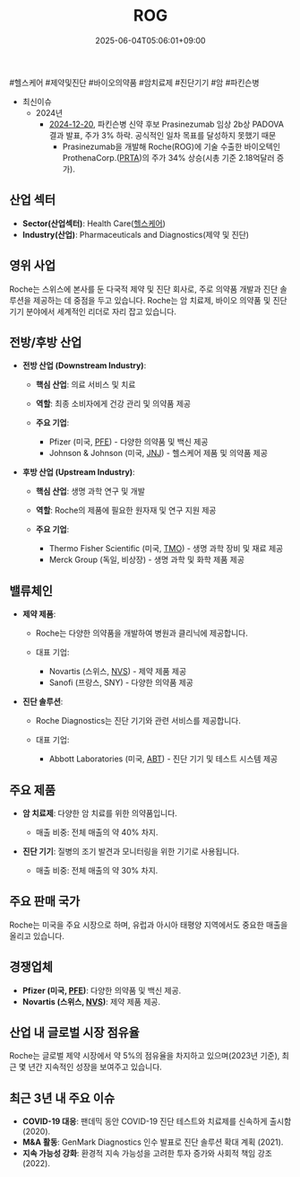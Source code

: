 ﻿---
title: "ROG"
date: 2025-06-04T05:06:01+09:00
lastmod: 2025-06-04T05:06:01+09:00
type: docs
sidebar:
  open: true
weight: 754
---
<div style="display:none">
  <meta property="article:published_time" content="2025-06-03T20:06:01Z" />
  <meta property="article:modified_time" content="2025-06-03T20:06:01Z" />
</div>
#헬스케어 #제약및진단 #바이오의약품 #암치료제 
#진단기기 #암 #파킨슨병 

- 최신이슈
	- 2024년
		- [2024-12-20](/daily-summary/2024-12-20/),  파킨슨병 신약 후보 Prasinezumab 임상 2b상 PADOVA 결과 발표, 주가 3% 하락. 공식적인 일차 목표를 달성하지 못했기 때문
			- Prasinezumab을 개발해 Roche(ROG)에 기술 수출한 바이오텍인 ProthenaCorp.([PRTA](/company-analysis/prta/))의 주가 34% 상승(시총 기준 2.18억달러 증가). 

## 산업 섹터

- **Sector(산업섹터)**: Health Care([헬스케어](/industry-study/2산업헬스케어/))
- **Industry(산업)**: Pharmaceuticals and Diagnostics(제약 및 진단)

## 영위 사업

Roche는 스위스에 본사를 둔 다국적 제약 및 진단 회사로, 주로 의약품 개발과 진단 솔루션을 제공하는 데 중점을 두고 있습니다. Roche는 암 치료제, 바이오 의약품 및 진단 기기 분야에서 세계적인 리더로 자리 잡고 있습니다.

## 전방/후방 산업

- **전방 산업 (Downstream Industry)**:
    
    - **핵심 산업**: 의료 서비스 및 치료
    - **역할**: 최종 소비자에게 건강 관리 및 의약품 제공
    - **주요 기업**:
        
        - Pfizer (미국, [PFE](/company-analysis/pfe/)) - 다양한 의약품 및 백신 제공
        - Johnson & Johnson (미국, [JNJ](/company-analysis/jnj/)) - 헬스케어 제품 및 의약품 제공

- **후방 산업 (Upstream Industry)**:
    
    - **핵심 산업**: 생명 과학 연구 및 개발
    - **역할**: Roche의 제품에 필요한 원자재 및 연구 지원 제공
    - **주요 기업**:
        
        - Thermo Fisher Scientific (미국, [TMO](/company-analysis/tmo/)) - 생명 과학 장비 및 재료 제공
        - Merck Group (독일, 비상장) - 생명 과학 및 화학 제품 제공

## 밸류체인

- **제약 제품**:
    
    - Roche는 다양한 의약품을 개발하여 병원과 클리닉에 제공합니다.
    - 대표 기업:
        
        - Novartis (스위스, [NVS](/company-analysis/nvs/)) - 제약 제품 제공
        - Sanofi (프랑스, SNY) - 다양한 의약품 제공

- **진단 솔루션**:
    
    - Roche Diagnostics는 진단 기기와 관련 서비스를 제공합니다.
    - 대표 기업:
        
        - Abbott Laboratories (미국, [ABT](/company-analysis/abt/)) - 진단 기기 및 테스트 시스템 제공

## 주요 제품

- **암 치료제**: 다양한 암 치료를 위한 의약품입니다.
    
    - 매출 비중: 전체 매출의 약 40% 차지.
    
- **진단 기기**: 질병의 조기 발견과 모니터링을 위한 기기로 사용됩니다.
    
    - 매출 비중: 전체 매출의 약 30% 차지.

## 주요 판매 국가

Roche는 미국을 주요 시장으로 하며, 유럽과 아시아 태평양 지역에서도 중요한 매출을 올리고 있습니다.

## 경쟁업체

- **Pfizer (미국, [PFE](/company-analysis/pfe/))**: 다양한 의약품 및 백신 제공.
- **Novartis (스위스, [NVS](/company-analysis/nvs/))**: 제약 제품 제공.

## 산업 내 글로벌 시장 점유율

Roche는 글로벌 제약 시장에서 약 5%의 점유율을 차지하고 있으며(2023년 기준), 최근 몇 년간 지속적인 성장을 보여주고 있습니다.

## 최근 3년 내 주요 이슈

- **COVID-19 대응**: 팬데믹 동안 COVID-19 진단 테스트와 치료제를 신속하게 출시함 (2020).
- **M&A 활동**: GenMark Diagnostics 인수 발표로 진단 솔루션 확대 계획 (2021).
- **지속 가능성 강화**: 환경적 지속 가능성을 고려한 투자 증가와 사회적 책임 강조 (2022).
